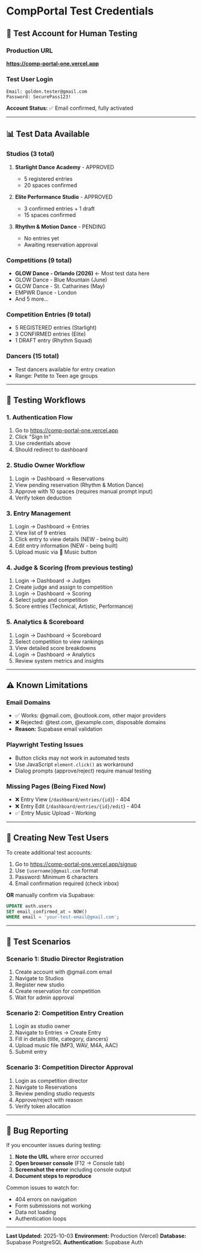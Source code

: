 # CompPortal Test Credentials

## 🔐 Test Account for Human Testing

### Production URL
**https://comp-portal-one.vercel.app**

### Test User Login
```
Email: golden.tester@gmail.com
Password: SecurePass123!
```

**Account Status:** ✅ Email confirmed, fully activated

---

## 📊 Test Data Available

### Studios (3 total)
1. **Starlight Dance Academy** - APPROVED
   - 5 registered entries
   - 20 spaces confirmed

2. **Elite Performance Studio** - APPROVED
   - 3 confirmed entries + 1 draft
   - 15 spaces confirmed

3. **Rhythm & Motion Dance** - PENDING
   - No entries yet
   - Awaiting reservation approval

### Competitions (9 total)
- **GLOW Dance - Orlando (2026)** ← Most test data here
- GLOW Dance - Blue Mountain (June)
- GLOW Dance - St. Catharines (May)
- EMPWR Dance - London
- And 5 more...

### Competition Entries (9 total)
- 5 REGISTERED entries (Starlight)
- 3 CONFIRMED entries (Elite)
- 1 DRAFT entry (Rhythm Squad)

### Dancers (15 total)
- Test dancers available for entry creation
- Range: Petite to Teen age groups

---

## 🧪 Testing Workflows

### 1. Authentication Flow
1. Go to https://comp-portal-one.vercel.app
2. Click "Sign In"
3. Use credentials above
4. Should redirect to dashboard

### 2. Studio Owner Workflow
1. Login → Dashboard → Reservations
2. View pending reservation (Rhythm & Motion Dance)
3. Approve with 10 spaces (requires manual prompt input)
4. Verify token deduction

### 3. Entry Management
1. Login → Dashboard → Entries
2. View list of 9 entries
3. Click entry to view details (NEW - being built)
4. Edit entry information (NEW - being built)
5. Upload music via 🎵 Music button

### 4. Judge & Scoring (from previous testing)
1. Login → Dashboard → Judges
2. Create judge and assign to competition
3. Login → Dashboard → Scoring
4. Select judge and competition
5. Score entries (Technical, Artistic, Performance)

### 5. Analytics & Scoreboard
1. Login → Dashboard → Scoreboard
2. Select competition to view rankings
3. View detailed score breakdowns
4. Login → Dashboard → Analytics
5. Review system metrics and insights

---

## ⚠️ Known Limitations

### Email Domains
- ✅ Works: @gmail.com, @outlook.com, other major providers
- ❌ Rejected: @test.com, @example.com, disposable domains
- **Reason:** Supabase email validation

### Playwright Testing Issues
- Button clicks may not work in automated tests
- Use JavaScript `element.click()` as workaround
- Dialog prompts (approve/reject) require manual testing

### Missing Pages (Being Fixed Now)
- ❌ Entry View (`/dashboard/entries/{id}`) - 404
- ❌ Entry Edit (`/dashboard/entries/{id}/edit`) - 404
- ✅ Entry Music Upload - Working

---

## 🔄 Creating New Test Users

To create additional test accounts:

1. Go to https://comp-portal-one.vercel.app/signup
2. Use `{username}@gmail.com` format
3. Password: Minimum 6 characters
4. Email confirmation required (check inbox)

**OR** manually confirm via Supabase:
```sql
UPDATE auth.users
SET email_confirmed_at = NOW()
WHERE email = 'your-test-email@gmail.com';
```

---

## 📝 Test Scenarios

### Scenario 1: Studio Director Registration
1. Create account with @gmail.com email
2. Navigate to Studios
3. Register new studio
4. Create reservation for competition
5. Wait for admin approval

### Scenario 2: Competition Entry Creation
1. Login as studio owner
2. Navigate to Entries → Create Entry
3. Fill in details (title, category, dancers)
4. Upload music file (MP3, WAV, M4A, AAC)
5. Submit entry

### Scenario 3: Competition Director Approval
1. Login as competition director
2. Navigate to Reservations
3. Review pending studio requests
4. Approve/reject with reason
5. Verify token allocation

---

## 🐛 Bug Reporting

If you encounter issues during testing:

1. **Note the URL** where error occurred
2. **Open browser console** (F12 → Console tab)
3. **Screenshot the error** including console output
4. **Document steps to reproduce**

Common issues to watch for:
- 404 errors on navigation
- Form submissions not working
- Data not loading
- Authentication loops

---

**Last Updated:** 2025-10-03
**Environment:** Production (Vercel)
**Database:** Supabase PostgreSQL
**Authentication:** Supabase Auth
